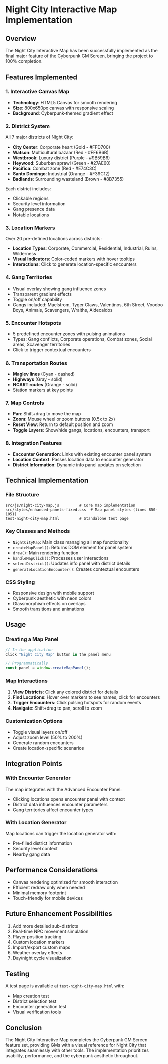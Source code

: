 # Night City Interactive Map Implementation

## Overview
The Night City Interactive Map has been successfully implemented as the final major feature of the Cyberpunk GM Screen, bringing the project to 100% completion.

## Features Implemented

### 1. Interactive Canvas Map
- **Technology**: HTML5 Canvas for smooth rendering
- **Size**: 800x650px canvas with responsive scaling
- **Background**: Cyberpunk-themed gradient effect

### 2. District System
All 7 major districts of Night City:
- **City Center**: Corporate heart (Gold - #FFD700)
- **Watson**: Multicultural bazaar (Red - #FF6B6B)
- **Westbrook**: Luxury district (Purple - #9B59B6)
- **Heywood**: Suburban sprawl (Green - #27AE60)
- **Pacifica**: Combat zone (Red - #E74C3C)
- **Santo Domingo**: Industrial (Orange - #F39C12)
- **Badlands**: Surrounding wasteland (Brown - #8B7355)

Each district includes:
- Clickable regions
- Security level information
- Gang presence data
- Notable locations

### 3. Location Markers
Over 20 pre-defined locations across districts:
- **Location Types**: Corporate, Commercial, Residential, Industrial, Ruins, Wilderness
- **Visual Indicators**: Color-coded markers with hover tooltips
- **Interactions**: Click to generate location-specific encounters

### 4. Gang Territories
- Visual overlay showing gang influence zones
- Transparent gradient effects
- Toggle on/off capability
- Gangs included: Maelstrom, Tyger Claws, Valentinos, 6th Street, Voodoo Boys, Animals, Scavengers, Wraiths, Aldecaldos

### 5. Encounter Hotspots
- 5 predefined encounter zones with pulsing animations
- Types: Gang conflicts, Corporate operations, Combat zones, Social areas, Scavenger territories
- Click to trigger contextual encounters

### 6. Transportation Routes
- **Maglev lines** (Cyan - dashed)
- **Highways** (Gray - solid)
- **NCART routes** (Orange - solid)
- Station markers at key points

### 7. Map Controls
- **Pan**: Shift+drag to move the map
- **Zoom**: Mouse wheel or zoom buttons (0.5x to 2x)
- **Reset View**: Return to default position and zoom
- **Toggle Layers**: Show/hide gangs, locations, encounters, transport

### 8. Integration Features
- **Encounter Generation**: Links with existing encounter panel system
- **Location Context**: Passes location data to encounter generator
- **District Information**: Dynamic info panel updates on selection

## Technical Implementation

### File Structure
```
src/js/night-city-map.js         # Core map implementation
src/styles/enhanced-panels-fixed.css  # Map panel styles (lines 850-1051)
test-night-city-map.html         # Standalone test page
```

### Key Classes and Methods
- `NightCityMap`: Main class managing all map functionality
- `createMapPanel()`: Returns DOM element for panel system
- `draw()`: Main rendering function
- `handleMapClick()`: Processes user interactions
- `selectDistrict()`: Updates info panel with district details
- `generateLocationEncounter()`: Creates contextual encounters

### CSS Styling
- Responsive design with mobile support
- Cyberpunk aesthetic with neon colors
- Glassmorphism effects on overlays
- Smooth transitions and animations

## Usage

### Creating a Map Panel
```javascript
// In the application
Click "Night City Map" button in the panel menu

// Programmatically
const panel = window.createMapPanel();
```

### Map Interactions
1. **View Districts**: Click any colored district for details
2. **Find Locations**: Hover over markers to see names, click for encounters
3. **Trigger Encounters**: Click pulsing hotspots for random events
4. **Navigate**: Shift+drag to pan, scroll to zoom

### Customization Options
- Toggle visual layers on/off
- Adjust zoom level (50% to 200%)
- Generate random encounters
- Create location-specific scenarios

## Integration Points

### With Encounter Generator
The map integrates with the Advanced Encounter Panel:
- Clicking locations opens encounter panel with context
- District data influences encounter parameters
- Gang territories affect encounter types

### With Location Generator
Map locations can trigger the location generator with:
- Pre-filled district information
- Security level context
- Nearby gang data

## Performance Considerations
- Canvas rendering optimized for smooth interaction
- Efficient redraw only when needed
- Minimal memory footprint
- Touch-friendly for mobile devices

## Future Enhancement Possibilities
1. Add more detailed sub-districts
2. Real-time NPC movement simulation
3. Player position tracking
4. Custom location markers
5. Import/export custom maps
6. Weather overlay effects
7. Day/night cycle visualization

## Testing
A test page is available at `test-night-city-map.html` with:
- Map creation test
- District selection test
- Encounter generation test
- Visual verification tools

## Conclusion
The Night City Interactive Map completes the Cyberpunk GM Screen feature set, providing GMs with a visual reference for Night City that integrates seamlessly with other tools. The implementation prioritizes usability, performance, and the cyberpunk aesthetic throughout.
